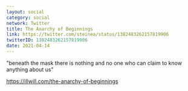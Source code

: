 ```yaml
---
layout: social
category: social
network: Twitter
title: The Anarchy of Beginnings
link: https://twitter.com/steinea/status/1382483262157819906
twitterID: 1382483262157819906
date: 2021-04-14
---
```


"beneath the mask there is nothing and no one who can claim to know anything about us"

<https://illwill.com/the-anarchy-of-beginnings>
